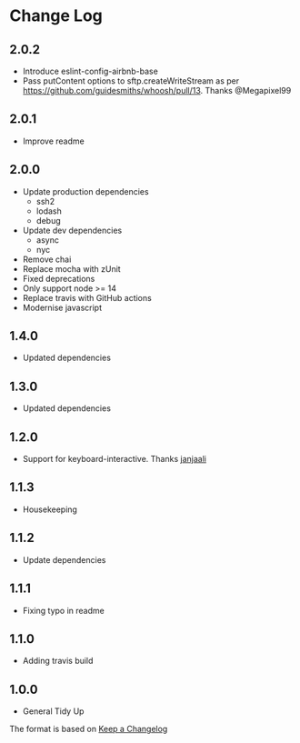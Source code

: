 # Change Log

## 2.0.2

- Introduce eslint-config-airbnb-base
- Pass putContent options to sftp.createWriteStream as per https://github.com/guidesmiths/whoosh/pull/13. Thanks @Megapixel99

## 2.0.1

- Improve readme

## 2.0.0

- Update production dependencies
  - ssh2
  - lodash
  - debug
- Update dev dependencies
  - async
  - nyc
- Remove chai
- Replace mocha with zUnit
- Fixed deprecations
- Only support node >= 14
- Replace travis with GitHub actions
- Modernise javascript

## 1.4.0

- Updated dependencies

## 1.3.0

- Updated dependencies

## 1.2.0

- Support for keyboard-interactive. Thanks [janjaali](https://github.com/janjaali)

## 1.1.3

- Housekeeping

## 1.1.2

- Update dependencies

## 1.1.1

- Fixing typo in readme

## 1.1.0

- Adding travis build

## 1.0.0

- General Tidy Up

The format is based on [Keep a Changelog](http://keepachangelog.com/)

